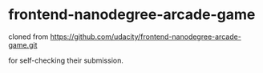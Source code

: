 frontend-nanodegree-arcade-game
===============================
cloned from https://github.com/udacity/frontend-nanodegree-arcade-game.git

for self-checking their submission.
